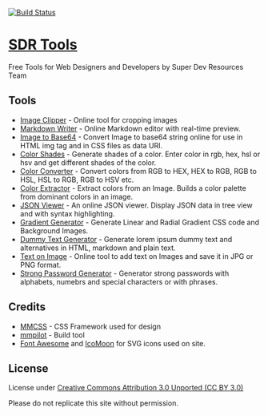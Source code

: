 [![Build Status](https://travis-ci.org/super-dev/SDR-Tools.svg?branch=master)](https://travis-ci.org/super-dev/SDR-Tools)

# [SDR Tools](https://tools.superdevresources.com/)

Free Tools for Web Designers and Developers by Super Dev Resources Team

## Tools

 - [Image Clipper](https://tools.superdevresources.com/image-cropper/) - Online tool for cropping images
 - [Markdown Writer](https://tools.superdevresources.com/markdown-writer/) - Online Markdown editor with real-time preview.
 - [Image to Base64](https://tools.superdevresources.com/base64-image/) - Convert Image to base64 string online for use in HTML img tag and in CSS files as data URI.
 - [Color Shades](https://tools.superdevresources.com/color-shades/) - Generate shades of a color. Enter color in rgb, hex, hsl or hsv and get different shades of the color.
 - [Color Converter](https://tools.superdevresources.com/color-converter/) - Convert colors from RGB to HEX, HEX to RGB, RGB to HSL, HSL to RGB, RGB to HSV etc.
 - [Color Extractor](https://tools.superdevresources.com/color-extractor/) - Extract colors from an Image. Builds a color palette from dominant colors in an image.
 - [JSON Viewer](https://tools.superdevresources.com/json-viewer/) - An online JSON viewer. Display JSON data in tree view and with syntax highlighting.
 - [Gradient Generator](https://tools.superdevresources.com/gradient-generator) - Generate Linear and Radial Gradient CSS code and Background Images.
 - [Dummy Text Generator](https://tools.superdevresources.com/dummy-text) - Generate lorem ipsum dummy text and alternatives in HTML, markdown and plain text.
 - [Text on Image](https://tools.superdevresources.com/image-text) - Online tool to add text on Images and save it in JPG or PNG format.
 - [Strong Password Generator](hhttps://tools.superdevresources.com/passwordgen) - Generator strong passwords with alphabets, numebrs and special characters or with phrases.
## Credits

 - [MMCSS](https://mmcss.kunruchcreations.com/) - CSS Framework used for design
 - [mmpilot](https://mmpilot.kunruchcreations.com/) - Build tool
 - [Font Awesome](http://fontawesome.io/) and [IcoMoon](https://icomoon.io/) for SVG icons used on site.

## License

License under [Creative Commons Attribution 3.0 Unported (CC BY 3.0)](https://creativecommons.org/licenses/by/3.0/)

Please do not replicate this site without permission.